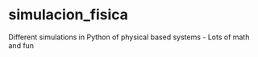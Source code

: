 # simulacion_fisica
Different simulations in Python of physical based systems - Lots of math and fun
